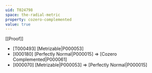 ```yaml
---
uid: T024798
space: the-radial-metric
property: cozero-complemented
value: true
---
```

[[Proof]]

* [T000493] [Metrizable|P000053]
* [I000180] [Perfectly Normal|P000015] => [Cozero Complemented|P000061]
* [I000070] [Metrizable|P000053] => [Perfectly Normal|P000015]

